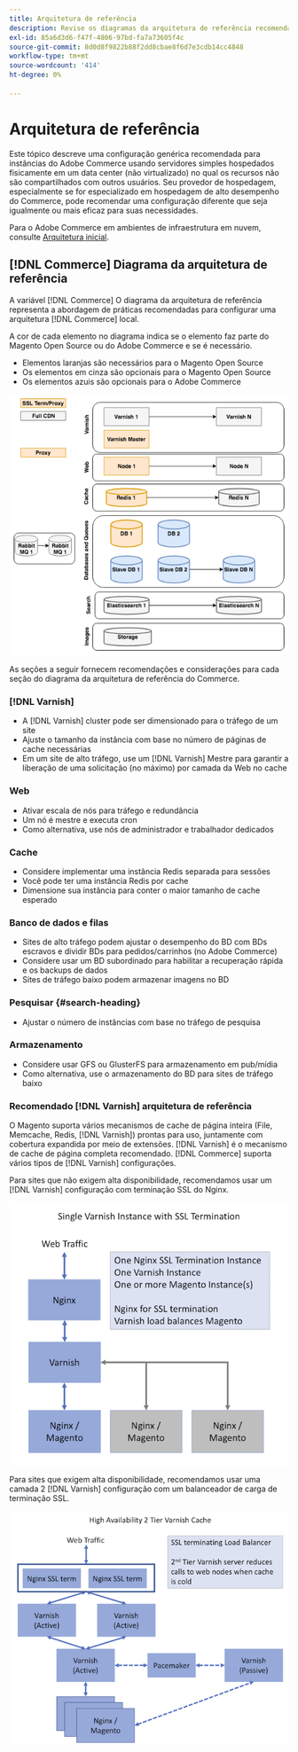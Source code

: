 ```yaml
---
title: Arquitetura de referência
description: Revise os diagramas da arquitetura de referência recomendada para implantações do Adobe Commerce.
exl-id: 85a6d3d6-f47f-4806-97bd-fa7a73605f4c
source-git-commit: 8d0d8f9822b88f2dd8cbae8f6d7e3cdb14cc4848
workflow-type: tm+mt
source-wordcount: '414'
ht-degree: 0%

---
```


# Arquitetura de referência

Este tópico descreve uma configuração genérica recomendada para instâncias do Adobe Commerce usando servidores simples hospedados fisicamente em um data center (não virtualizado) no qual os recursos não são compartilhados com outros usuários. Seu provedor de hospedagem, especialmente se for especializado em hospedagem de alto desempenho do Commerce, pode recomendar uma configuração diferente que seja igualmente ou mais eficaz para suas necessidades.

Para o Adobe Commerce em ambientes de infraestrutura em nuvem, consulte [Arquitetura inicial](https://devdocs.magento.com/cloud/architecture/starter-architecture.html).

## [!DNL Commerce] Diagrama da arquitetura de referência

A variável [!DNL Commerce] O diagrama da arquitetura de referência representa a abordagem de práticas recomendadas para configurar uma arquitetura [!DNL Commerce] local.

A cor de cada elemento no diagrama indica se o elemento faz parte do Magento Open Source ou do Adobe Commerce e se é necessário.

* Elementos laranjas são necessários para o Magento Open Source
* Os elementos em cinza são opcionais para o Magento Open Source
* Os elementos azuis são opcionais para o Adobe Commerce

![Diagrama da arquitetura de referência do Commerce](../assets/performance/images/ref-architecture-2.3.png)

As seções a seguir fornecem recomendações e considerações para cada seção do diagrama da arquitetura de referência do Commerce.

### [!DNL Varnish]

* A [!DNL Varnish] cluster pode ser dimensionado para o tráfego de um site
* Ajuste o tamanho da instância com base no número de páginas de cache necessárias
* Em um site de alto tráfego, use um [!DNL Varnish] Mestre para garantir a liberação de uma solicitação (no máximo) por camada da Web no cache

### Web

* Ativar escala de nós para tráfego e redundância
* Um nó é mestre e executa cron
* Como alternativa, use nós de administrador e trabalhador dedicados

### Cache

* Considere implementar uma instância Redis separada para sessões
* Você pode ter uma instância Redis por cache
* Dimensione sua instância para conter o maior tamanho de cache esperado

### Banco de dados e filas

* Sites de alto tráfego podem ajustar o desempenho do BD com BDs escravos e dividir BDs para pedidos/carrinhos (no Adobe Commerce)
* Considere usar um BD subordinado para habilitar a recuperação rápida e os backups de dados
* Sites de tráfego baixo podem armazenar imagens no BD

### Pesquisar {#search-heading}

* Ajustar o número de instâncias com base no tráfego de pesquisa

### Armazenamento

* Considere usar GFS ou GlusterFS para armazenamento em pub/mídia
* Como alternativa, use o armazenamento do BD para sites de tráfego baixo

### Recomendado [!DNL Varnish] arquitetura de referência

O Magento suporta vários mecanismos de cache de página inteira (File, Memcache, Redis, [!DNL Varnish]) prontas para uso, juntamente com cobertura expandida por meio de extensões. [!DNL Varnish] é o mecanismo de cache de página completa recomendado.  [!DNL Commerce] suporta vários tipos de [!DNL Varnish] configurações.

Para sites que não exigem alta disponibilidade, recomendamos usar um [!DNL Varnish] configuração com terminação SSL do Nginx.

![Simples [!DNL Varnish] Configuração com terminação SSL](../assets/performance/images/single-varnish-with-ssl-termination.png)

Para sites que exigem alta disponibilidade, recomendamos usar uma camada 2 [!DNL Varnish] configuração com um balanceador de carga de terminação SSL.

![Alta disponibilidade em dois níveis [!DNL Varnish] configuração com o balanceador de carga de terminação SSL](../assets/performance/images/ha-2-tier-varnish-with-ssl-term-load-balancer.png)
